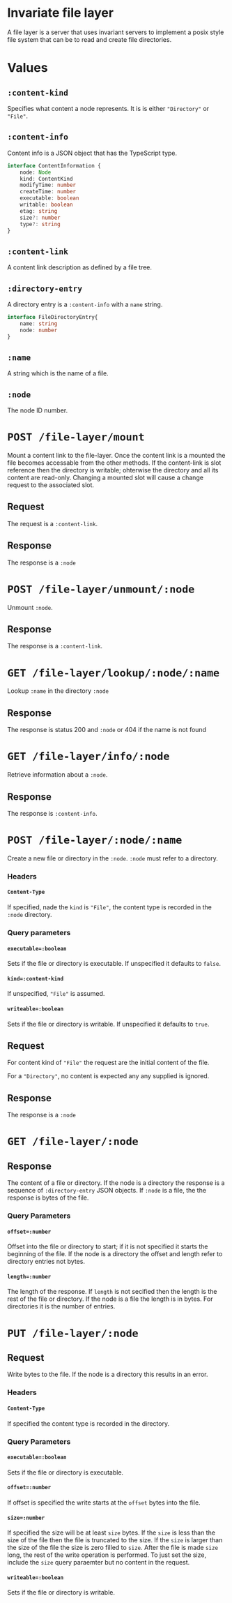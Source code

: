 # Invariate file layer

A file layer is a server that uses invariant servers to implement a posix style file system that can be to read and create file directories.

# Values

## `:content-kind`

Specifies what content a node represents. It is is either `"Directory"` or `"File"`.

## `:content-info`

Content info is a JSON object that has the TypeScript type.

```ts
interface ContentInformation {
    node: Node
    kind: ContentKind
    modifyTime: number
    createTime: number
    executable: boolean
    writable: boolean
    etag: string
    size?: number
    type?: string
}
```

## `:content-link`

A content link description as defined by a file tree.

## `:directory-entry`

A directory entry is a `:content-info` with a `name` string.

```ts
interface FileDirectoryEntry{
    name: string
    node: number
}
```

## `:name`

A string which is the name of a file.

## `:node`

The node ID number.

# `POST /file-layer/mount`

Mount a content link to the file-layer. Once the content link is a mounted the file becomes accessable from the other methods. If the content-link is slot reference then the directory is writable; ohterwise the directory and all its content are read-only. Changing a mounted slot will cause a change request to the associated slot.

## Request

The request is a `:content-link`.

## Response

The response is a `:node`

# `POST /file-layer/unmount/:node`

Unmount `:node`.

## Response

The response is a `:content-link`.

# `GET /file-layer/lookup/:node/:name`

Lookup `:name` in the directory `:node`

## Response

The response is status 200 and `:node` or 404 if the name is not found

# `GET /file-layer/info/:node`

Retrieve information about a `:node`.

## Response

The response is `:content-info`.

# `POST /file-layer/:node/:name`

Create a new file or directory in the `:node`. `:node` must refer to a directory.

### Headers

#### `Content-Type`

If specified, nade the `kind` is `"File"`, the content type is recorded in the `:node` directory.

### Query parameters

#### `executable=:boolean`

Sets if the file or directory is executable. If unspecified it defaults to `false`.

#### `kind=:content-kind`

If unspecified, `"File"` is assumed.

#### `writeable=:boolean`

Sets if the file or directory is writable. If unspecified it defaults to `true`.

## Request

For content kind of `"File"` the request are the initial content of the file.

For a `"Directory"`, no content is expected any any supplied is ignored.

## Response

The response is a `:node`

# `GET /file-layer/:node`

## Response

The content of a file or directory. If the node is a directory the response is a sequence of `:directory-entry` JSON objects. If `:node` is a file, the the response is bytes of the file.

### Query Parameters

#### `offset=:number`

Offset into the file or directory to start; if it is not specified it starts the beginning of the file. If the node is a directory the offset and length refer to directory entries not bytes.

#### `length=:number`

The length of the response. If `length` is not secified then the length is the rest of the file or directory. If the node is a file the length is in bytes. For directories it is the number of entries.

# `PUT /file-layer/:node`

## Request

Write bytes to the file. If the node is a directory this results in an error.

### Headers

#### `Content-Type`

If specified the content type is recorded in the directory.

### Query Parameters

#### `executable=:boolean`

Sets if the file or directory is executable.

#### `offset=:number`

If offset is specified the write starts at the `offset` bytes into the file.

#### `size=:number`

If specified the size will be at least `size` bytes. If the `size` is less than the size of the file then the file is truncated to the size. If the `size` is larger than the size of the file the size is zero filled to `size`. After the file is made `size` long, the rest of the write operation is performed. To just set the size, include the `size` query paraemter but no content in the request.

#### `writeable=:boolean`

Sets if the file or directory is writable.
